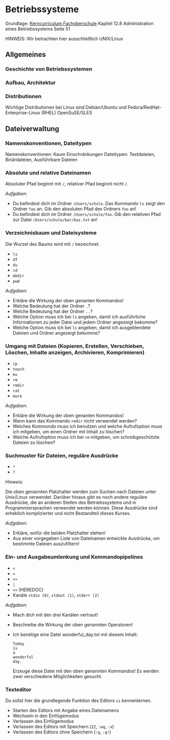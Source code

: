 # Betriebssysteme

Grundlage: [Kerncurriculum Fachoberschule](https://kultus.hessen.de/sites/kultus.hessen.de/files/2023-08/kc_fos_informationstechnik_2022.pdf) Kapitel 12.8 Administration eines Betriebssystems Seite 51

HINWEIS: Wir betrachten hier ausschließlich UNIX/Linux

## Allgemeines

### Geschichte von Betriebssystemen
### Aufbau, Architektur
### Distributionen

Wichtige Distributionen bei Linux sind Debian/Ubuntu und Fedora/RedHat-Enterprise-Linux (RHEL) OpenSuSE/SLES

## Dateiverwaltung

### Namenskonventionen, Dateitypen

Namenskonventionen: Kaum Einschränkungen
Dateitypen: Textdateien, Binärdateien, Ausführbare Dateien

### Absolute und relative Dateinamen

Absoluter Pfad beginnt mit `/`, relativer Pfad beginnt nicht `/`.

*Aufgaben:*

- Du befindest dich im Ordner `/Users/schule`. Das Kommando `ls` zeigt den Ordner `foo` an. Gib den absoluten
  Pfad des Ordners `foo` an!
- Du befindest dich im Ordner `/Users/schule/foo`. Gib den relativen Pfad zur Datei `/Users/schule/bar/baz.txt` an!

### Verzeichnisbaum und Dateisysteme

Die Wurzel des Baums wird mit `/` bezeichnet.

- `ls`
- `df`
- `du`
- `cd`
- `mkdir`
- `pwd`

*Aufgaben:*

- Erkläre die Wirkung der oben genanten Kommandos!
- Welche Bedeutung hat der Ordner `.`?
- Welche Bedeutung hat der Ordner `..`?
- Welche Option muss ich bei `ls` angeben, damit ich ausführliche Informationen zu jeder Datei und jedem Ordner angezeigt bekomme?
- Welche Option muss ich bei `ls` angeben, damit ich ausgeblendete Dateien und Ordner angezeigt bekomme?

### Umgang mit Dateien (Kopieren, Erstellen, Verschieben, Löschen, Inhalte anzeigen, Archivieren, Komprimieren)

- `cp`
- `touch`
- `mv` 
- `rm`
- `rmdir`
- `cat`
- `more`

*Aufgaben*:

- Erkläre die Wirkung der oben genanten Kommandos!
- Wann kann das Kommando `rmdir` nicht verwendet werden?
- Welches Kommondo muss ich benutzen und welche Aufrufoption muss ich mitgeben, um einen Ordner mit Inhalt zu löschen?
- Welche Aufrufoption muss ich bei `rm` mitgeben, um schreibgeschützte Dateien zu löschen?

### Suchmuster für Dateien, reguläre Ausdrücke

- `*`
- `?`

*Hinweis:*

Die oben genannten Platzhalter werden zum Suchen nach Dateien unter Unix/Linux verwendet. Darüber hinaus
gibt es noch andere reguläre Ausdrücke, die an anderen Stellen des Betriebssystems und in 
Programmiersprachen verwendet werden können. Diese Ausdrücke sind erheblich komplizierter und nicht Bestandteil 
dieses Kurses.

*Aufgaben:*

- Erkläre, wofür die beiden Platzhalter stehen!
- Aus einer vorgegeben Liste von Dateinamen entwickle Ausdrücke, um bestimmte Dateien auszufiltern!

### Ein- und Ausgabeumlenkung und Kommandopipelines

- `<`
- `>`
- `>>`
- `|`
- `<<` (HEREDOC)
- Kanäle `stdin (0)`, `stdout (1)`, `stderr (2)`

*Aufgaben:*

- Mach dich mit den drei Kanälen vertraut!
- Beschreibe die Wirkung der oben genannten Operatoren!
- Ich benötige eine Datei wonderful_day.txt mit diesem Inhalt:
  
  ```
  Today
  is
  a
  wonderful
  day.
  ```

  Erzeuge diese Datei mit den oben genannten Kommandos! Es werden zwei verschiedene Möglichkeiten gesucht.

### Texteditor

Du sollst hier die grundlegende Funktion des Editors `vi` kennenlernen.

- Starten des Editors mit Angabe eines Dateinamens
- Wechseln in den Einfügemodus
- Verlassen des Einfügemodus
- Verlassen des Editors mit Speichern (`ZZ`, `:wq`, `:x`)
- Verlassen des Editors ohne Speichern (`:q`, `:q!`)
